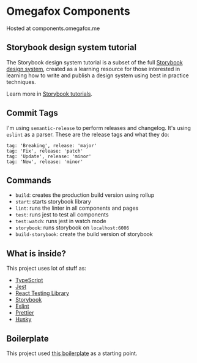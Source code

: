 # Omegafox Components

Hosted at components.omegafox.me

## Storybook design system tutorial

The Storybook design system tutorial is a subset of the full [Storybook design system](https://github.com/storybookjs/design-system/), created as a learning resource for those interested in learning how to write and publish a design system using best in practice techniques.

Learn more in [Storybook tutorials](https://storybook.js.org/tutorials/).

## Commit Tags

I'm using `semantic-release` to perform releases and changelog. It's using `eslint` as a parser.
These are the release tags and what they do:

    tag: 'Breaking', release: 'major'
    tag: 'Fix', release: 'patch'
    tag: 'Update', release: 'minor'
    tag: 'New', release: 'minor'

## Commands

- `build`: creates the production build version using rollup
- `start`: starts storybook library
- `lint`: runs the linter in all components and pages
- `test`: runs jest to test all components
- `test:watch`: runs jest in watch mode
- `storybook`: runs storybook on `localhost:6006`
- `build-storybook`: create the build version of storybook

## What is inside?

This project uses lot of stuff as:

- [TypeScript](https://www.typescriptlang.org/)
- [Jest](https://jestjs.io/)
- [React Testing Library](https://testing-library.com/docs/react-testing-library/intro)
- [Storybook](https://storybook.js.org/)
- [Eslint](https://eslint.org/)
- [Prettier](https://prettier.io/)
- [Husky](https://github.com/typicode/husky)

## Boilerplate

This project used [this boilerplate](https://github.com/React-Avancado/boilerplate) as a starting point.
